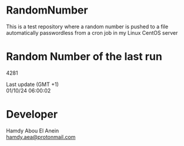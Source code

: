 # RandomNumber    
This is a test repository where a random number is pushed to a file automatically passwordless from a cron job in my Linux CentOS server    
# Random Number of the last run   
4281
      
Last update (GMT +1)    
01/10/24 06:00:02
# Developer    
Hamdy Abou El Anein   
hamdy.aea@protonmail.com
